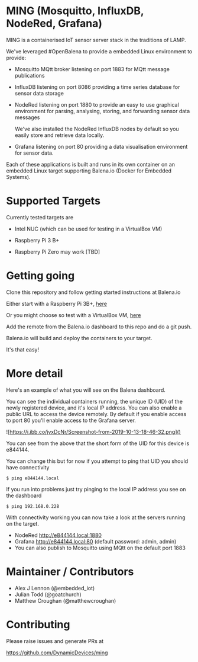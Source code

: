 # MING (Mosquitto, InfluxDB, NodeRed, Grafana)

MING is a containerised IoT sensor server stack in the traditions of LAMP.

We've leveraged #OpenBalena to provide a embedded Linux environment to provide:

- Mosquitto MQtt broker listening on port 1883 for MQtt message publications

- InfluxDB listening on port 8086 providing a time series database for sensor data storage

- NodeRed listening on port 1880 to provide an easy to use graphical environment for parsing,
  analysing, storing, and forwarding sensor data messages

  We've also installed the NodeRed InfluxDB nodes by default so you easily store and retrieve
  data locally.

- Grafana listening on port 80 providing a data visualisation environment for sensor data.

Each of these applications is built and runs in its own container on an
embedded Linux target supporting Balena.io (Docker for Embedded Systems).

# Supported Targets

Currently tested targets are

- Intel NUC (which can be used for testing in a VirtualBox VM)

- Raspberry Pi 3 B+

- Raspberry Pi Zero may work [TBD]

# Getting going

Clone this repository and follow getting started instructions at Balena.io

Either start with a Raspberry Pi 3B+, [here](https://www.balena.io/os/docs/raspberrypi3/getting-started)

Or you might choose so test with a VirtualBox VM, [here](https://www.balena.io/blog/no-hardware-use-virtualbox)

Add the remote from the Balena.io dashboard to this repo and do a git push.

Balena.io will build and deploy the containers to your target.

It's that easy!

# More detail

Here's an example of what you will see on the Balena dashboard.

You can see the individual containers running, the unique ID (UID) of the newly registered device,
and it's local IP address. You can also enable a public URL to access the device remotely. By default
if you enable access to port 80 you'll enable access to the Grafana server.

![https://i.ibb.co/jvxDcNr/Screenshot-from-2019-10-13-18-46-32.png]()

You can see from the above that the short form of the UID for this device is e844144.

You can change this but for now if you attempt to ping that UID you should have connectivity

`$ ping e844144.local`

If you run into problems just try pinging to the local IP address you see on the dashboard 

`$ ping 192.168.0.228`

With connectivity working you can now take a look at the servers running on the target.

- NodeRed http://e844144.local:1880
- Grafana http://e844144.local:80 (default password: admin, admin)
- You can also publish to Mosquitto using MQtt on the default port 1883

# Maintainer / Contributors

- Alex J Lennon (@embedded_iot)
- Julian Todd (@goatchurch)
- Matthew Croughan (@matthewcroughan)

# Contributing

Please raise issues and generate PRs at

https://github.com/DynamicDevices/ming


